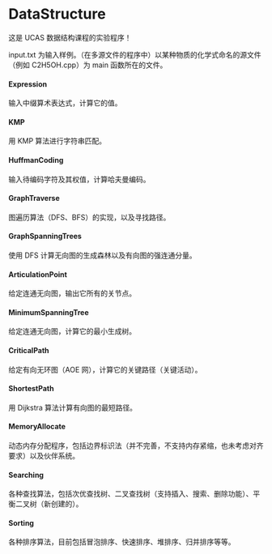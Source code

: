 # DataStructure

这是 UCAS 数据结构课程的实验程序！

input.txt 为输入样例。（在多源文件的程序中）以某种物质的化学式命名的源文件（例如 C2H5OH.cpp）为 main 函数所在的文件。

#### Expression

输入中缀算术表达式，计算它的值。

#### KMP

用 KMP 算法进行字符串匹配。

#### HuffmanCoding

输入待编码字符及其权值，计算哈夫曼编码。

#### GraphTraverse

图遍历算法（DFS、BFS）的实现，以及寻找路径。

#### GraphSpanningTrees

使用 DFS 计算无向图的生成森林以及有向图的强连通分量。

#### ArticulationPoint

给定连通无向图，输出它所有的关节点。

#### MinimumSpanningTree

给定连通无向图，计算它的最小生成树。

#### CriticalPath

给定有向无环图（AOE 网），计算它的关键路径（关键活动）。

#### ShortestPath

用 Dijkstra 算法计算有向图的最短路径。

#### MemoryAllocate

动态内存分配程序，包括边界标识法（并不完善，不支持内存紧缩，也未考虑对齐要求）以及伙伴系统。

#### Searching

各种查找算法，包括次优查找树、二叉查找树（支持插入、搜索、删除功能）、平衡二叉树（新创建的）。

#### Sorting

各种排序算法，目前包括冒泡排序、快速排序、堆排序、归并排序等等。

